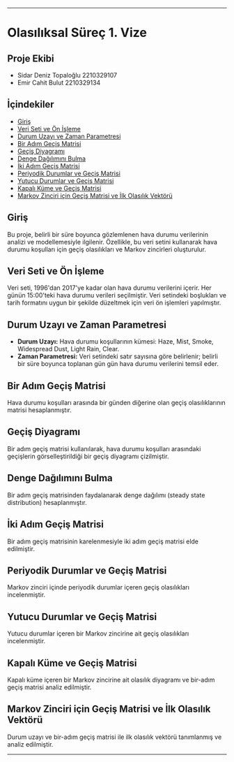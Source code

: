 
---

# **Olasılıksal Süreç 1. Vize**



## Proje Ekibi

- Sidar Deniz Topaloğlu 2210329107
- Emir Cahit Bulut 2210329134

## İçindekiler

- [Giriş](#giriş)
- [Veri Seti ve Ön İşleme](#veri-seti-ve-ön-i̇şleme)
- [Durum Uzayı ve Zaman Parametresi](#durum-uzayı-ve-zaman-parametresi)
- [Bir Adım Geçiş Matrisi](#bir-adım-geçiş-matrisi)
- [Geçiş Diyagramı](#geçiş-diyagramı)
- [Denge Dağılımını Bulma](#denge-dağılımını-bulma)
- [İki Adım Geçiş Matrisi](#iki-adım-geçiş-matrisi)
- [Periyodik Durumlar ve Geçiş Matrisi](#periyodik-durumlar-ve-geçiş-matrisi)
- [Yutucu Durumlar ve Geçiş Matrisi](#yutucu-durumlar-ve-geçiş-matrisi)
- [Kapalı Küme ve Geçiş Matrisi](#kapalı-küme-ve-geçiş-matrisi)
- [Markov Zinciri için Geçiş Matrisi ve İlk Olasılık Vektörü](#markov-zinciri-için-geçiş-matrisi-ve-i̇lk-olasılık-vektörü)


## Giriş

Bu proje, belirli bir süre boyunca gözlemlenen hava durumu verilerinin analizi ve modellemesiyle ilgilenir. Özellikle, bu veri setini kullanarak hava durumu koşulları için geçiş olasılıkları ve Markov zincirleri oluşturulur.

## Veri Seti ve Ön İşleme

Veri seti, 1996'dan 2017'ye kadar olan hava durumu verilerini içerir. Her günün 15:00'teki hava durumu verileri seçilmiştir. Veri setindeki boşlukları ve tarih formatını uygun bir şekilde düzeltmek için veri ön işlemleri yapılmıştır.

## Durum Uzayı ve Zaman Parametresi

- **Durum Uzayı:** Hava durumu koşullarının kümesi: Haze, Mist, Smoke, Widespread Dust, Light Rain, Clear.
- **Zaman Parametresi:** Veri setindeki satır sayısına göre belirlenir; belirli bir süre boyunca toplanan gün gün hava durumu verilerini temsil eder.

## Bir Adım Geçiş Matrisi

Hava durumu koşulları arasında bir günden diğerine olan geçiş olasılıklarının matrisi hesaplanmıştır.

## Geçiş Diyagramı

Bir adım geçiş matrisi kullanılarak, hava durumu koşulları arasındaki geçişlerin görselleştirildiği bir geçiş diyagramı çizilmiştir.

## Denge Dağılımını Bulma

Bir adım geçiş matrisinden faydalanarak denge dağılımı (steady state distribution) hesaplanmıştır.

## İki Adım Geçiş Matrisi

Bir adım geçiş matrisinin karelenmesiyle iki adım geçiş matrisi elde edilmiştir.

## Periyodik Durumlar ve Geçiş Matrisi

Markov zinciri içinde periyodik durumlar içeren geçiş olasılıkları incelenmiştir.

## Yutucu Durumlar ve Geçiş Matrisi

Yutucu durumlar içeren bir Markov zincirine ait geçiş olasılıkları incelenmiştir.

## Kapalı Küme ve Geçiş Matrisi

Kapalı küme içeren bir Markov zincirine ait olasılık diyagramı ve bir-adım geçiş matrisi analiz edilmiştir.

## Markov Zinciri için Geçiş Matrisi ve İlk Olasılık Vektörü

Durum uzayı ve bir-adım geçiş matrisi ile ilk olasılık vektörü tanımlanmış ve analiz edilmiştir.


---
